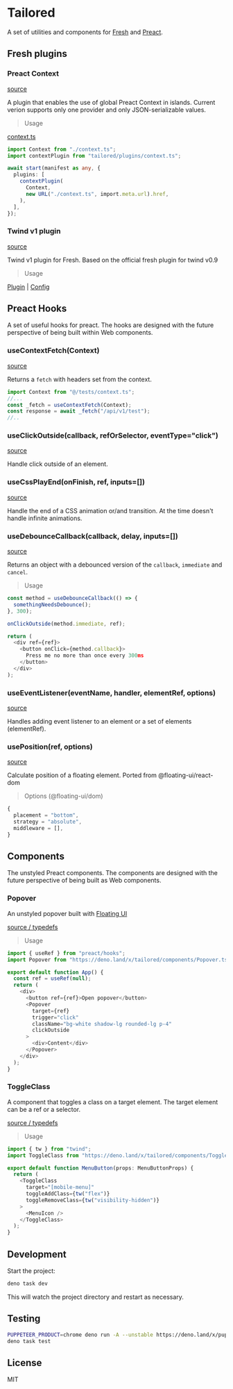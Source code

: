 # Tailored

A set of utilities and components for [Fresh](https://fresh.deno.dev) and
[Preact](https://preactjs.com).

## Fresh plugins

### Preact Context

[source](https://deno.land/x/tailored/plugins/context.ts)

A plugin that enables the use of global Preact Context in islands. Current
verion supports only one provider and only JSON-serializable values.

> Usage

[context.ts](./context.ts)

```typescript
import Context from "./context.ts";
import contextPlugin from "tailored/plugins/context.ts";

await start(manifest as any, {
  plugins: [
    contextPlugin(
      Context,
      new URL("./context.ts", import.meta.url).href,
    ),
  ],
});
```

### Twind v1 plugin

[source](https://deno.land/x/tailored/plugins/twind.ts)

Twind v1 plugin for Fresh. Based on the official fresh plugin for twind v0.9

> Usage

[Plugin](./main.ts) | [Config](./twind.config.ts)

## Preact Hooks

A set of useful hooks for preact. The hooks are designed with the future
perspective of being built within Web components.

### useContextFetch(Context)

[source](https://deno.land/x/tailored/hooks/useContextFetch.ts)

Returns a `fetch` with headers set from the context.

```typescript
import Context from "@/tests/context.ts";
//...
const _fetch = useContextFetch(Context);
const response = await _fetch("/api/v1/test");
//..
```

### useClickOutside(callback, refOrSelector, eventType="click")

[source](https://deno.land/x/tailored/hooks/useClickOutside.ts)

Handle click outside of an element.

### useCssPlayEnd(onFinish, ref, inputs=[])

[source](https://deno.land/x/tailored/hooks/useCssPlayEnd.ts)

Handle the end of a CSS animation or/and transition. At the time doesn't handle
infinite animations.

### useDebounceCallback(callback, delay, inputs=[])

[source](https://deno.land/x/tailored/hooks/useDebounceCallback.ts)

Returns an object with a debounced version of the `callback`, `immediate` and
`cancel`.

> Usage

```typescript
const method = useDebounceCallback(() => {
  somethingNeedsDebounce();
}, 300);

onClickOutside(method.immediate, ref);

return (
  <div ref={ref}>
    <button onClick={method.callback}>
      Press me no more than once every 300ms
    </button>
  </div>
);
```

### useEventListener(eventName, handler, elementRef, options)

[source](https://deno.land/x/tailored/hooks/useEventListener.ts)

Handles adding event listener to an element or a set of elements (elementRef).

### usePosition(ref, options)

[source](https://deno.land/x/tailored/hooks/usePosition.ts)

Calculate position of a floating element. Ported from @floating-ui/react-dom

> Options (@floating-ui/dom)

```typescript
{
  placement = "bottom",
  strategy = "absolute",
  middleware = [],
}
```

## Components

The unstyled Preact components. The components are designed with the future
perspective of being built as Web components.

### Popover

An unstyled popover built with
[Floating UI](https://floating-ui.com/docs/getting-started)

[source / typedefs](https://deno.land/x/tailored/components/Popover.tsx)

> Usage

```typescript
import { useRef } from "preact/hooks";
import Popover from "https://deno.land/x/tailored/components/Popover.tsx";

export default function App() {
  const ref = useRef(null);
  return (
    <div>
      <button ref={ref}>Open popover</button>
      <Popover
        target={ref}
        trigger="click"
        className="bg-white shadow-lg rounded-lg p-4"
        clickOutside
      >
        <div>Content</div>
      </Popover>
    </div>
  );
}
```

### ToggleClass

A component that toggles a class on a target element. The target element can be
a ref or a selector.

[source / typedefs](https://deno.land/x/tailored/components/ToggleClass.tsx)

> Usage

```typescript
import { tw } from "twind";
import ToggleClass from "https://deno.land/x/tailored/components/ToggleClass.tsx";

export default function MenuButton(props: MenuButtonProps) {
  return (
    <ToggleClass
      target="[mobile-menu]"
      toggleAddClass={tw("flex")}
      toggleRemoveClass={tw("visibility-hidden")}
    >
      <MenuIcon />
    </ToggleClass>
  );
}
```

## Development

Start the project:

```bash
deno task dev
```

This will watch the project directory and restart as necessary.

## Testing

```bash
PUPPETEER_PRODUCT=chrome deno run -A --unstable https://deno.land/x/puppeteer@16.2.0/install.ts
deno task test
```

## License

MIT
